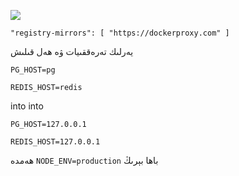 ![](https://pub-b8db533c86124200a9d799bf3ba88099.r2.dev/2023/03/wbhiRD1.webp)

```
"registry-mirrors": [ "https://dockerproxy.com" ]
```

يەرلىك تەرەققىيات ۋە ھەل قىلىش

```
PG_HOST=pg

REDIS_HOST=redis
```

into into

```
PG_HOST=127.0.0.1

REDIS_HOST=127.0.0.1

```

ھەمدە `NODE_ENV=production` باھا بېرىڭ